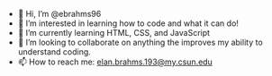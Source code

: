 - 👋 Hi, I’m @ebrahms96
- 👀 I’m interested in learning how to code and what it can do!
- 🌱 I’m currently learning HTML, CSS, and JavaScript
- 💞️ I’m looking to collaborate on anything the improves my ability to understand coding.
- 📫 How to reach me: elan.brahms.193@my.csun.edu

<!---
ebrahms96/ebrahms96 is a ✨ special ✨ repository because its `README.md` (this file) appears on your GitHub profile.
You can click the Preview link to take a look at your changes.
--->
